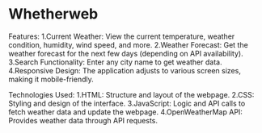 # Whetherweb
Features:
1.Current Weather: View the current temperature, weather condition, humidity, wind speed, and more.
2.Weather Forecast: Get the weather forecast for the next few days (depending on API availability).
3.Search Functionality: Enter any city name to get weather data.
4.Responsive Design: The application adjusts to various screen sizes, making it mobile-friendly.

Technologies Used:
1.HTML: Structure and layout of the webpage.
2.CSS: Styling and design of the interface.
3.JavaScript: Logic and API calls to fetch weather data and update the webpage.
4.OpenWeatherMap API: Provides weather data through API requests.

